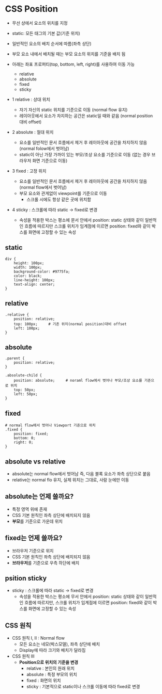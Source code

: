 # CSS Position
- 무선 상에서 요소의 위치를 지정
- static: 모든 태그의 기본 값(기준 위치)
 - 일반적인 요소의 배치 순서에 따름(좌측 상단)
 - 부모 요소 내에서 배치될 때는 부모 요소의 위치를 기준을 배치 됨
- 아래는 좌표 프로퍼티(top, bottom, left, right)를 사용하여 이동 가능
    - relative
    - absolute
    - fixed
    - sticky

- 1 relative : 상대 위치
    - 자기 자신의 static 위치를 기준으로 이동 (normal flow 유지)
    - 레이아웃에서 요소가 차지하는 공간은 static일 때와 같음 (normal position 대비 offset)
- 2 absolute : 절대 위치
    - 요소를 일반적인 문서 흐름에서 제거 후 레이아웃에 공간을 차지하지 않음 (normal folow에서 벗어남)
    - static이 아닌 가장 가까이 있는 부모/조상 요소를 기준으로 이동 (없는 경우 브라우저 화면 기준으로 이동)
- 3 fixed : 고정 위치
    - 요소를 일반적인 문서 흐름에서 제거 후 레이아웃에 공간을 차지하지 않음 (normal flow에서 벗어남)
    - 부모 요소와 관게없이 viewpoint를 기준으로 이동
        - 스크롤 시에도 항상 같은 곳에 위치함
- 4 sticky : 스크롤에 따라 static -> fixed로 변경
    - 속성을 적용한 박스는 평소에 문서 안에서 position: static 상태와 같이 일반적인 흐름에 따르지만 스크롤 위치가 임계점에 이르면 position: fixed와 같이 박스를 화면에 고정할 수 있는 속성

## static
```
div {
    height: 100px;
    width: 100px;
    background-color: #9775fa;
    color: black;
    line-height: 100px;
    text-align: center;
}
```

## relative
```
.relative {
    position: relative;
    top: 100px;     # 기존 위치(normal position)대비 offset
    left: 100px;   
}
```

## absolute
```
.parent {
    position: relative;
}

.absolute-child {
    position: absolute;     # noraml flow에서 벗어나 부모/조상 요소를 기준으로 위치
    top: 50px;
    left: 50px;
}
```

## fixed
```
# normal flow에서 벗어나 Viewport 기준으로 위치
.fixed {
    position: fixed;
    bottom: 0;
    right: 0;
}
```

## absolute vs relative
- absolute는 normal flow에서 벗어남 즉, 다음 블록 요소가 좌측 상단으로 붙음
- relative는 normal flo 유지, 실제 위치는 그대로, 사람 눈에만 이동

## absolute는 언제 쓸까요?
- 특정 영역 위에 존재
- CSS 기본 원칙인 좌측 상단에 배치되지 않음
- **부모**를 기준으로 가운데 위치

## fixed는 언제 쓸까요?
- 브라우저 기준으로 위치
- CSS 기본 원칙인 좌측 상단에 배치되지 않음
- **브라우저**를 기준으로 우측 하단에 배치

## psition sticky
- sticky : 스크롤에 따라 static -> fixed로 변경
    - 속성을 적용한 박스는 평소에 무서 안에서 position: static 상태와 같이 일반적인 흐름에 따르지만, 스크롤 위치가 임계점에 이르면 position: fixed와 같이 박스를 화면에 고정할 수 있는 속성

## CSS 원칙
- CSS 원칙 I, II : Normal flow
    - 모든 요소는 네모(박스모델), 좌측 상단에 배치
    - Display에 따라 크기와 배치가 달라짐
- CSS 원칙 III
    - **Position으로 위치의 기준을 변경**
        - relative : 본인의 원래 위치
        - absolute : 특정 부모의 위치
        - fixed : 화면의 위치
        - sticky : 기본적으로 static이나 스크롤 이동에 따라 fixed로 변경